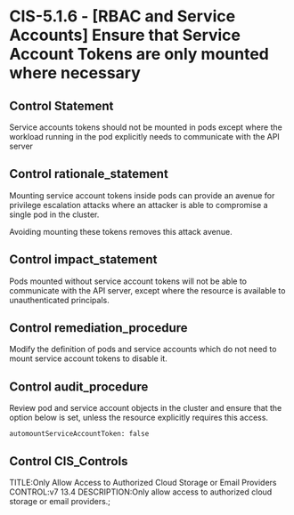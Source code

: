 # CIS-5.1.6 - \[RBAC and Service Accounts\] Ensure that Service Account Tokens are only mounted where necessary

## Control Statement

Service accounts tokens should not be mounted in pods except where the workload running in the pod explicitly needs to communicate with the API server

## Control rationale_statement

Mounting service account tokens inside pods can provide an avenue for privilege escalation attacks where an attacker is able to compromise a single pod in the cluster.

Avoiding mounting these tokens removes this attack avenue.

## Control impact_statement

Pods mounted without service account tokens will not be able to communicate with the API server, except where the resource is available to unauthenticated principals.

## Control remediation_procedure

Modify the definition of pods and service accounts which do not need to mount service account tokens to disable it.

## Control audit_procedure

Review pod and service account objects in the cluster and ensure that the option below is set, unless the resource explicitly requires this access.

```
automountServiceAccountToken: false
```

## Control CIS_Controls

TITLE:Only Allow Access to Authorized Cloud Storage or Email Providers CONTROL:v7 13.4 DESCRIPTION:Only allow access to authorized cloud storage or email providers.;
